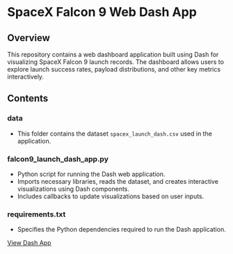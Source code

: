 # SpaceX Falcon 9 Web Dash App

## Overview

This repository contains a web dashboard application built using Dash for visualizing SpaceX Falcon 9 launch records. The dashboard allows users to explore launch success rates, payload distributions, and other key metrics interactively.

## Contents

### data
  - This folder contains the dataset `spacex_launch_dash.csv` used in the application.

### falcon9_launch_dash_app.py
  - Python script for running the Dash web application.
  - Imports necessary libraries, reads the dataset, and creates interactive visualizations using Dash components.
  - Includes callbacks to update visualizations based on user inputs.

### requirements.txt
  - Specifies the Python dependencies required to run the Dash application.
 
[View Dash App](https://spacex-falcon-9-dash-app.onrender.com/)
